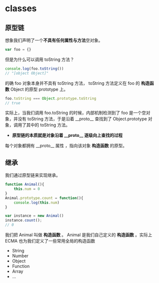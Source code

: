 # classes
## 原型链
想象我们声明了一个**不具有任何属性与方法**空对象。
``` javaScript
var foo = {}

```
但是为什么可以调用 toString 方法？
``` javaScript
console.log(foo.toString())
// "[object Object]"
```
的确 foo 对象本身并不具有 toString 方法， toString 方法定义在 foo 的 **构造函数** Object 的原型 prototype 上。
``` javaScript
foo.toString === Object.prototype.toString
// true
```
实际上，当我们调用 foo.toString 的时候，内部机制检测到了 foo 是一个空对象，并没有 toString 方法，于是沿着 \_\_proto\_\_ 查找到了 Object.prototype 对象，调用了其中的 toString 方法。

- **原型链的本质就是对象沿着 \_\_proto\_\_ 逐级向上查找的过程**
 
每个对象都拥有 \_\_proto\_\_ 属性 ，指向该对象 **构造函数** 的原型。
## 继承
我们通过原型链来实现继承。
``` javaScript
function Animal(){
    this.num = 0
}
Animal.prototype.count = function(){
    console.log(this.num)
}

var instance = new Animal()
instance.count();
// 0
```

我们把 Animal 叫做 **构造函数** 。 Animal 是我们自己定义的 **构造函数** 。实际上 ECMA 也为我们定义了一些常用全局的构造函数
- String
- Number
- Object
- Function
- Array
- ...




